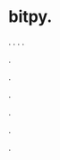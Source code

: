 # bitpy.
.
.
.
.












.






















































.
























.



























.

















































































.
















.
